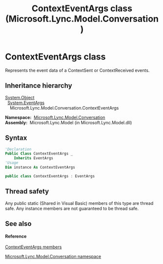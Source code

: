 ﻿---
title: ContextEventArgs class (Microsoft.Lync.Model.Conversation)
TOCTitle: ContextEventArgs class
ms:assetid: T:Microsoft.Lync.Model.Conversation.ContextEventArgs_DI_3_UC_OCS14MrefLyncWPF
ms:mtpsurl: https://msdn.microsoft.com/en-us/library/microsoft.lync.model.conversation.contexteventargs_di_3_uc_ocs14mreflyncwpf(v=office.15)
ms:contentKeyID: 48601550
ms.date: 07/28/2014
mtps_version: v=office.15
f1_keywords:
- Microsoft.Lync.Model.Conversation.ContextEventArgs
dev_langs:
- CSharp
- JScript
- VB
- other
---

# ContextEventArgs class

Represents the event data of a ContextSent or ContextReceived events.

## Inheritance hierarchy

[System.Object](http://msdn2.microsoft.com/en-us/library/e5kfa45b)  
  [System.EventArgs](http://msdn2.microsoft.com/en-us/library/118wxtk3)  
    Microsoft.Lync.Model.Conversation.ContextEventArgs  

**Namespace:**  [Microsoft.Lync.Model.Conversation](microsoft-lync-model-conversation-namespace_2.md)  
**Assembly:**  Microsoft.Lync.Model (in Microsoft.Lync.Model.dll)

## Syntax

``` vb
'Declaration
Public Class ContextEventArgs _
    Inherits EventArgs
'Usage
Dim instance As ContextEventArgs
```

``` csharp
public class ContextEventArgs : EventArgs
```

## Thread safety

Any public static (Shared in Visual Basic) members of this type are thread safe. Any instance members are not guaranteed to be thread safe.

## See also

#### Reference

[ContextEventArgs members](contexteventargs-members-microsoft-lync-model-conversation_2.md)

[Microsoft.Lync.Model.Conversation namespace](microsoft-lync-model-conversation-namespace_2.md)

